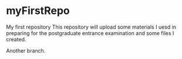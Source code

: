 # myFirstRepo
My first repository
This repository will upload some materials I uesd in preparing for the postgraduate entrance examination and some files I created.

Another branch.
